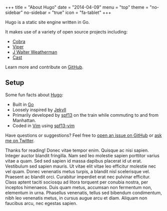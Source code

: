 +++
title = "About Hugo"
date = "2014-04-09"
menu = "top"
theme = "no-sidebar"
no-sidebar = "true"
icon = "fa-tablet"
+++

Hugo is a static site engine written in Go.


It makes use of a variety of open source projects including:

* [Cobra](https://github.com/spf13/cobra)
* [Viper](https://github.com/spf13/viper)
* [J Walter Weatherman](https://github.com/spf13/jWalterWeatherman)
* [Cast](https://github.com/spf13/cast)

Learn more and contribute on [GitHub](https://github.com/spf13).

## Setup

Some fun facts about [Hugo](http://gohugo.io/):

* Built in [Go](http://golang.org/)
* Loosely inspired by [Jekyll](http://jekyllrb.com/)
* Primarily developed by [spf13](http://spf13.com/) on the train while commuting to and from Manhattan.
* Coded in [Vim](http://vim.org) using [spf13-vim](http://vim.spf13.com/)

Have questions or suggestions? Feel free to [open an issue on GitHub](https://github.com/spf13/hugo/issues/new) or [ask me on Twitter](https://twitter.com/spf13).

Thanks for reading!
Donec vitae tempor enim. Quisque ac nisi sapien. Integer auctor blandit fringilla. Nam sed leo molestie sapien porttitor 
varius vitae a quam. Sed sed sapien id massa dapibus placerat id ut erat. Vestibulum sed sapien mauris. Ut vitae elit 
vitae leo efficitur molestie nec vel quam. Donec venenatis metus turpis, a blandit nisl scelerisque vel. Praesent ac 
blandit orci. Curabitur imperdiet erat nec pulvinar efficitur. Class aptent taciti sociosqu ad litora torquent per conubia 
nostra, per inceptos himenaeos. Duis quam metus, accumsan non fermentum non, elementum in urna. Phasellus venenatis, tellus 
sed bibendum condimentum, nibh leo venenatis metus, in cursus augue arcu et diam. Aliquam non faucibus arcu, nec egestas sapien.